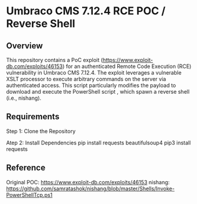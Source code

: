# Umbraco CMS 7.12.4 RCE POC / Reverse Shell

## Overview
This repository contains a PoC exploit (https://www.exploit-db.com/exploits/46153) for an authenticated Remote Code Execution (RCE) vulnerability in Umbraco CMS 7.12.4. The exploit leverages a vulnerable XSLT processor to execute arbitrary commands on the server via authenticated access. This script particularly modifies the payload to download and execute the PowerShell script , which spawn a reverse shell (i.e., nishang).

## Requirements
Step 1: Clone the Repository

Atep 2: Install Dependencies
pip install requests beautifulsoup4
pip3 install requests





## Reference
Original POC: https://www.exploit-db.com/exploits/46153
nishang: https://github.com/samratashok/nishang/blob/master/Shells/Invoke-PowerShellTcp.ps1
